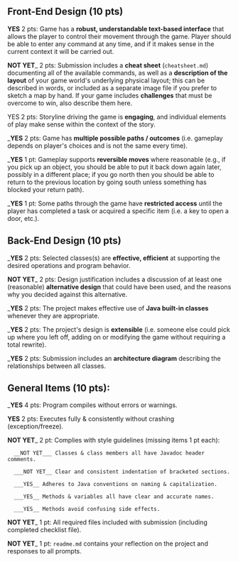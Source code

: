 ## Front-End Design (10 pts)

__YES__ 2 pts: Game has a **robust, understandable text-based interface** that allows the player to control their movement through the game.  Player should be able to enter any command at any time, and if it makes sense in the current context it will be carried out.

__NOT YET___ 2 pts: Submission includes a **cheat sheet** (`cheatsheet.md`) documenting all of the available commands, as well as a **description of the layout** of your game world's underlying physical layout; this can be described in words, or included as a separate image file if you prefer to sketch a map by hand.  If your game includes **challenges** that must be overcome to win, also describe them here.

YES 2 pts: Storyline driving the game is **engaging**, and individual elements of play make sense within the context of the story.

___YES__ 2 pts: Game has **multiple possible paths / outcomes** (i.e. gameplay depends on player's choices and is not the same every time).

___YES__ 1 pt: Gameplay supports **reversible moves** where reasonable (e.g., if you pick up an object, you should be able to put it back down again later, possibly in a different place; if you go north then you should be able to return to the previous location by going south unless something has blocked your return path).

___YES__ 1 pt: Some paths through the game have **restricted access** until the player has completed a task or acquired a specific item (i.e. a key to open a door, etc.).


## Back-End Design (10 pts)

___YES__ 2 pts: Selected classes(s) are **effective, efficient** at supporting the desired operations and program behavior.

__NOT YET___ 2 pts: Design justification includes a discussion of at least one (reasonable) **alternative design** that could have been used, and the reasons why you decided against this alternative.

___YES__ 2 pts: The project makes effective use of **Java built-in classes** whenever they are appropriate.

___YES__ 2 pts: The project's design is **extensible** (i.e. someone else could pick up where you left off, adding on or modifying the game without requiring a total rewrite).

___YES__ 2 pts: Submission includes an **architecture diagram** describing the relationships between all classes.


## General Items (10 pts):
___YES__ 4 pts: Program compiles without errors or warnings.

__YES__ 2 pts: Executes fully & consistently without crashing (exception/freeze).

__NOT YET___ 2 pt: Complies with style guidelines (missing items 1 pt each):

      __NOT YET___ Classes & class members all have Javadoc header comments.

      ___NOT YET__ Clear and consistent indentation of bracketed sections.

      ___YES__ Adheres to Java conventions on naming & capitalization.

      ___YES__ Methods & variables all have clear and accurate names.

      ___YES__ Methods avoid confusing side effects.

__NOT YET___ 1 pt: All required files included with submission (including completed checklist file).

__NOT YET___ 1 pt: `readme.md` contains your reflection on the project and responses to all prompts.
